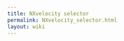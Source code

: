 ```yaml
---
title: NXvelocity selector
permalink: NXvelocity_selector.html
layout: wiki
---
```


<nxformat file="NXvelocity_selector.xml"></nxformat>
